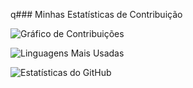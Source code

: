 q### Minhas Estatísticas de Contribuição

![Gráfico de Contribuições](https://github-readme-streak-stats.herokuapp.com/?user=Samulso&theme=dracula)


![Linguagens Mais Usadas](https://github-readme-stats.vercel.app/api/top-langs/?username=Samulso&layout=compact&theme=dracula)


![Estatísticas do GitHub](https://github-readme-stats.vercel.app/api?username=Samulso&show_icons=true&theme=dracula)
